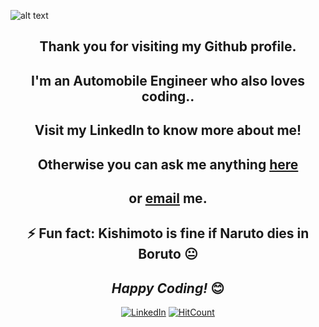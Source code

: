 ![alt text](./assets/banner.gif)

<!--### Hi there 👋-->

<!--
**KarthikKarhem/KarthikKarhem** is a ✨ _special_ ✨ repository because its `README.md` (this file) appears on your GitHub profile.

Here are some ideas to get you started:

- 🔭 I’m currently working on ...
- 🌱 I’m currently learning ...
- 👯 I’m looking to collaborate on ...
- 🤔 I’m looking for help with ...
- 💬 Ask me about ...
- 📫 How to reach me: ...
- 😄 Pronouns: ...
- ⚡ Fun fact: ...
-->

<div align="center">

## <b>Thank you for visiting my Github profile. <br>
## I'm an Automobile Engineer who also loves coding.. <br>
## Visit my LinkedIn to know more about me! <br>
## Otherwise you can ask me anything <a href="https://github.com/KarthikKarhem/KarthikKarhem/issues/new"><b>here</b></a>
## or <a href="mailto:mailkarhem@gmail.com"><b>email</b></a> me. <br>
## ⚡ Fun fact: Kishimoto is fine if Naruto dies in Boruto</b> 😐 <br>

<i>Happy Coding!</i> 😊
---
<a href="https://www.linkedin.com/in/karthik-karhem/" target="_blank"><img src="https://img.shields.io/badge/LinkedIn-%230077B5.svg?&style=flat-square&logo=linkedin&logoColor=white" alt="LinkedIn"></a>
[![HitCount](http://hits.dwyl.com/KarthikKarhem/KarthikKarhem/KarthikKarhem.svg)](http://hits.dwyl.com/KarthikKarhem/KarthikKarhem/KarthikKarhem)

</div>
